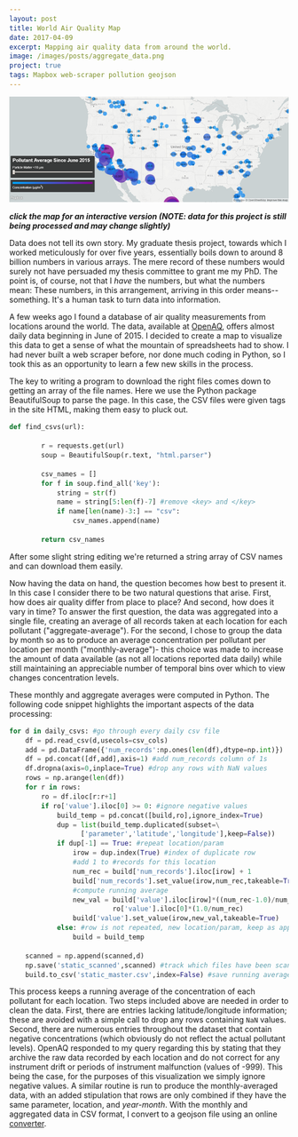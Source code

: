 ```yaml
---
layout: post
title: World Air Quality Map
date: 2017-04-09
excerpt: Mapping air quality data from around the world.
image: /images/posts/aggregate_data.png
project: true
tags: Mapbox web-scraper pollution geojson
---
```


[![image](/images/posts/aggregate_data.png)](/projects/AirQuality/World_Data)
<!--(/projects/AirQuality/AQmap_static.html)-->
***click the map for an interactive version (NOTE: data for this project is still being processed and may change slightly)***

Data does not tell its own story. My graduate thesis project, towards which I worked meticulously for over five years, essentially boils down to around 8 billion numbers in various arrays. The mere record of these numbers would surely not have persuaded my thesis committee to grant me my PhD. The point is, of course, not that I *have* the numbers, but what the numbers mean: These numbers, in this arrangement, arriving in this order means-- something. It's a human task to turn data into information.

A few weeks ago I found a database of air quality measurements from locations around the world. The data, available at [OpenAQ](https://openaq-data.s3.amazonaws.com/index.html), offers almost daily data beginning in June of 2015. I decided to create a map to visualize this data to get a sense of what the mountain of spreadsheets had to show. I had never built a web scraper before, nor done much coding in Python, so I took this as an opportunity to learn a few new skills in the process.

The key to writing a program to download the right files comes down to getting an array of the file names. Here we use the Python package BeautifulSoup to parse the page. In this case, the CSV files were given <key> tags in the site HTML, making them easy to pluck out.
```py
def find_csvs(url):

        r = requests.get(url)
        soup = BeautifulSoup(r.text, "html.parser")

        csv_names = []
        for f in soup.find_all('key'):
            string = str(f)
            name = string[5:len(f)-7] #remove <key> and </key>
            if name[len(name)-3:] == "csv":
                csv_names.append(name)

        return csv_names
```
After some slight string editing we're returned a string array of CSV names and can download them easily.

Now having the data on hand, the question becomes how best to present it. In this case I consider there to be two natural questions that arise. First, how does air quality differ from place to place? And second, how does it vary in time? To answer the first question, the data was aggregated into a single file, creating an average of all records taken at each location for each pollutant ("aggregate-average"). For the second, I chose to group the data by month so as to produce an average concentration per pollutant per location per month ("monthly-average")- this choice was made to increase the amount of data available (as not all locations reported data daily) while still maintaining an appreciable number of temporal bins over which to view changes concentration levels.

These monthly and aggregate averages were computed in Python. The following code snippet highlights the important aspects of the data processing:
```py
for d in daily_csvs: #go through every daily csv file
    df = pd.read_csv(d,usecols=csv_cols)
    add = pd.DataFrame({'num_records':np.ones(len(df),dtype=np.int)})
    df = pd.concat([df,add],axis=1) #add num_records column of 1s
    df.dropna(axis=0,inplace=True) #drop any rows with NaN values
    rows = np.arange(len(df))
    for r in rows:
        ro = df.iloc[r:r+1]
        if ro['value'].iloc[0] >= 0: #ignore negative values
            build_temp = pd.concat([build,ro],ignore_index=True)
            dup = list(build_temp.duplicated(subset=\
                  ['parameter','latitude','longitude'],keep=False))
            if dup[-1] == True: #repeat location/param
                irow = dup.index(True) #index of duplicate row
                #add 1 to #records for this location
                num_rec = build['num_records'].iloc[irow] + 1
                build['num_records'].set_value(irow,num_rec,takeable=True)
                #compute running average
                new_val = build['value'].iloc[irow]*((num_rec-1.0)/num_rec)+\
                          ro['value'].iloc[0]*(1.0/num_rec)
                build['value'].set_value(irow,new_val,takeable=True)
            else: #row is not repeated, new location/param, keep as appended
                build = build_temp

    scanned = np.append(scanned,d)
    np.save('static_scanned',scanned) #track which files have been scanned
    build.to_csv('static_master.csv',index=False) #save running averages after each scanned CSV
```
This process keeps a running average of the concentration of each pollutant for each location. Two steps included above are needed in order to clean the data. First, there are entries lacking latitude/longitude information; these are avoided with a simple call to drop any rows containing <code>NaN</code> values. Second, there are numerous entries throughout the dataset that contain negative concentrations (which obviously do not reflect the actual pollutant levels). OpenAQ responded to my query regarding this by stating that they archive the raw data recorded by each location and do not correct for any instrument drift or periods of instrument malfunction (values of -999). This being the case, for the purposes of this visualization we simply ignore negative values. A similar routine is run to produce the monthly-averaged data, with an added stipulation that rows are only combined if they have the same parameter, location, and *year-month*.
With the monthly and aggregated data in CSV format, I convert to a geojson file using an online [converter](http://www.convertcsv.com/csv-to-geojson.htm).
